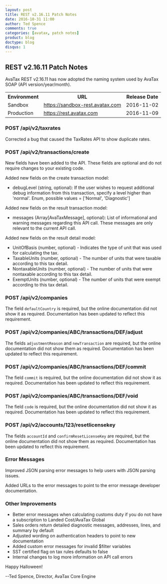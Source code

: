 ```yaml
---
layout: post
title: REST v2.16.11 Patch Notes
date: 2016-10-31 11:00
author: Ted Spence
comments: true
categories: [avatax, patch notes]
product: blog
doctype: blog
disqus: 1
---
```


<h2>REST v2.16.11 Patch Notes</h2>

AvaTax REST v2.16.11 has now adopted the naming system used by AvaTax SOAP (API version/year/month).

<div class="mobile-table">
	<table class="styled-table">
		<tr>
			<th>Environment</th>
			<th>URL</th>
			<th>Release Date</th>
		</tr>
		<tr>
			<td>Sandbox</td>
			<td><a href="https://sandbox-rest.avatax.com">https://sandbox-rest.avatax.com</a></td>
			<td>2016-11-02</td>
		</tr>
		<tr>
			<td>Production</td>
			<td><a href="https://rest.avatax.com">https://rest.avatax.com</a></td>
			<td>2016-11-09</td>
		</tr>
	</table>
</div>


<h3>POST /api/v2/taxrates</h3>

Corrected a bug that caused the TaxRates API to show duplicate rates.

<h3>POST /api/v2/transactions/create</h3>

New fields have been added to the API.  These fields are optional and do not require changes to your existing code.

Added new fields on the create transaction model:

<ul class="normal">
	<li>debugLevel (string, optional): If the user wishes to request additional debug information from this transaction, specify a level higher than 'normal'.  Enum, possible values = ['Normal', 'Diagnostic']</li>
</ul>

Added new fields on the result transaction model:

<ul class="normal">
	<li>messages (Array[AvaTaxMessage], optional): List of informational and warning messages regarding this API call. These messages are only relevant to the current API call.</li>
</ul>

Added new fields on the result detail model:

<ul class="normal">
	<li>UnitOfBasis (number, optional) - Indicates the type of unit that was used for calculating the tax.</li>
	<li>TaxableUnits (number, optional) - The number of units that were taxable according to this tax detail.</li>
	<li>NontaxableUnits (number, optional) - The number of units that were nontaxable according to this tax detail.</li>
	<li>ExemptUnits (number, optional) - The number of units that were exempt according to this tax detail.</li>
</ul>

<h3>POST /api/v2/companies</h3>

The field `defaultCountry` is required, but the online documentation did not show it as required.  Documentation has been updated to reflect this requirement.

<h3>POST /api/v2/companies/ABC/transactions/DEF/adjust</h3>

The fields `adjustmentReason` and `newTransaction` are required, but the online documentation did not show them as required.  Documentation has been updated to reflect this requirement.

<h3>POST /api/v2/companies/ABC/transactions/DEF/commit</h3>

The field `commit` is required, but the online documentation did not show it as required.  Documentation has been updated to reflect this requirement.

<h3>POST /api/v2/companies/ABC/transactions/DEF/void</h3>

The field `code` is required, but the online documentation did not show it as required.  Documentation has been updated to reflect this requirement.

<h3>POST /api/v2/accounts/123/resetlicensekey</h3>

The fields `accountId` and `confirmResetLicenseKey` are required, but the online documentation did not show them as required.  Documentation has been updated to reflect this requirement.

<h3>Error Messages</h3>

Improved JSON parsing error messages to help users with JSON parsing issues.

Added URLs to the error messages to point to the error message developer documentation.

<h3>Other Improvements</h3>

<ul class="normal">
	<li>Better error messages when calculating customs duty if you do not have a subscription to Landed Cost/AvaTax Global</li>
	<li>Sales orders return detailed diagnostic messages, addresses, lines, and summary by default</li>
	<li>Adjusted wording on authentication headers to point to new documentation</li>
	<li>Added custom error messages for invalid $filter variables</li>
	<li>SST certified flag on tax rules defaults to false</li>
	<li>Internal changes to log more information on API call errors</li>
</ul>

Happy Halloween!

--Ted Spence, Director, AvaTax Core Engine
